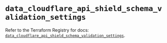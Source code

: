 # `data_cloudflare_api_shield_schema_validation_settings`

Refer to the Terraform Registry for docs: [`data_cloudflare_api_shield_schema_validation_settings`](https://registry.terraform.io/providers/cloudflare/cloudflare/5.3.0/docs/data-sources/api_shield_schema_validation_settings).
